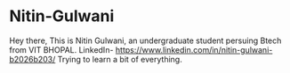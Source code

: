 # Nitin-Gulwani

Hey there,
This is Nitin Gulwani, an undergraduate student persuing Btech from VIT BHOPAL.
LinkedIn- https://www.linkedin.com/in/nitin-gulwani-b2026b203/
Trying to learn a bit of everything.
